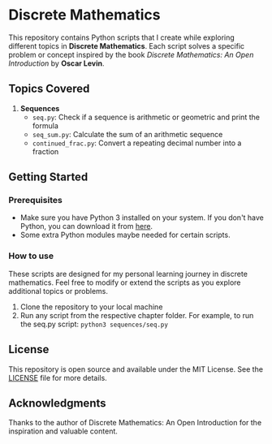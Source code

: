 # Discrete Mathematics

This repository contains Python scripts that I create while exploring different topics in **Discrete Mathematics**. Each script solves a specific problem or concept inspired by the book *Discrete Mathematics: An Open Introduction* by **Oscar Levin**.

## Topics Covered

1. **Sequences**
    - `seq.py`: Check if a sequence is arithmetic or geometric and print the formula
    - `seq_sum.py`: Calculate the sum of an arithmetic sequence
    - `continued_frac.py`: Convert a repeating decimal number into a fraction

## Getting Started

### Prerequisites

- Make sure you have Python 3 installed on your system. If you don't have Python, you can download it from [here](https://www.python.org/downloads/).
- Some extra Python modules maybe needed for certain scripts.

### How to use

These scripts are designed for my personal learning journey in discrete mathematics. Feel free to modify or extend the scripts as you explore additional topics or problems.

1. Clone the repository to your local machine
2. Run any script from the respective chapter folder. For example, to run the seq.py script: `python3 sequences/seq.py`

## License

This repository is open source and available under the MIT License. See the [LICENSE](LICENSE.txt) file for more details.

## Acknowledgments

Thanks to the author of Discrete Mathematics: An Open Introduction for the inspiration and valuable content.
